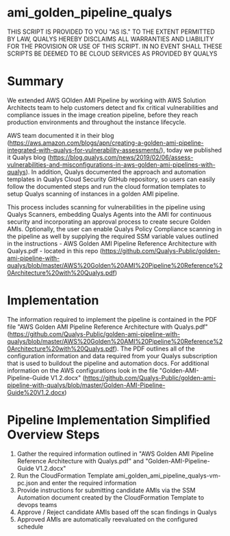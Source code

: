 # ami_golden_pipeline_qualys

THIS SCRIPT IS PROVIDED TO YOU "AS IS." TO THE EXTENT PERMITTED BY LAW, QUALYS HEREBY DISCLAIMS ALL WARRANTIES AND LIABILITY FOR THE PROVISION OR USE OF THIS SCRIPT. IN NO EVENT SHALL THESE SCRIPTS BE DEEMED TO BE CLOUD SERVICES AS PROVIDED BY QUALYS

# Summary
We extended AWS GOlden AMI Pipeline by working with AWS Solution Architects team to help customers detect and fix critical vulnerabilities and compliance issues in the image creation pipeline, before they reach production environments and throughout the instance lifecycle.

AWS team documented it in their blog (https://aws.amazon.com/blogs/apn/creating-a-golden-ami-pipeline-integrated-with-qualys-for-vulnerability-assessments/), today we published it Qualys blog (https://blog.qualys.com/news/2019/02/06/assess-vulnerabilities-and-misconfigurations-in-aws-golden-ami-pipelines-with-qualys). 
In addition, Qualys documented the approach and automation templates in Qualys Cloud Security GitHub repository, so users can easily follow the documented steps and run the cloud formation templates to setup Qualys scanning of instances in a golden AMI pipeline. 

This process includes scanning for vulnerabilities in the pipeline using Qualys Scanners, embedding Qualys Agents into the AMI for continuous security and incorporating an approval process to create secure Golden AMIs. Optionally, the user can enable Qualys Policy Compliance scanning in the pipeline as well by supplying the required SSM variable values outlined in the instructions - AWS Golden AMI Pipeline Reference Architecture with Qualys.pdf - located in this repo (https://github.com/Qualys-Public/golden-ami-pipeline-with-qualys/blob/master/AWS%20Golden%20AMI%20Pipeline%20Reference%20Architecture%20with%20Qualys.pdf)

# Implementation
The information required to implement the pipeline is contained in the PDF file "AWS Golden AMI Pipeline Reference Architecture with Qualys.pdf" (https://github.com/Qualys-Public/golden-ami-pipeline-with-qualys/blob/master/AWS%20Golden%20AMI%20Pipeline%20Reference%20Architecture%20with%20Qualys.pdf). The PDF outlines all of the configuration information and data required from your Qualys subscription that is used to buildout the pipeline and automation docs. For additional information on the AWS configurations look in the file "Golden-AMI-Pipeline-Guide V1.2.docx" (https://github.com/Qualys-Public/golden-ami-pipeline-with-qualys/blob/master/Golden-AMI-Pipeline-Guide%20V1.2.docx)

# Pipeline Implementation Simplified Overview Steps
1. Gather the required information outlined in "AWS Golden AMI Pipeline Reference Architecture with Qualys.pdf" and "Golden-AMI-Pipeline-Guide V1.2.docx"
2. Run the CloudFormation Template ami_golden_ami_pipeline_qualys-vm-pc.json and enter the required information 
3. Provide instructions for submitting candidate AMIs via the SSM Automation document created by the CloudFormation Template to devops teams
4. Approve / Reject candidate AMIs based off the scan findings in Qualys
5. Approved AMIs are automatically reevaluated on the configured schedule
